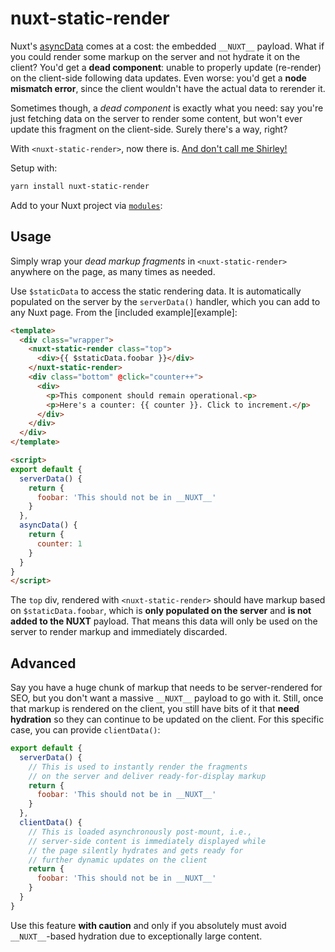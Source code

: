 # nuxt-static-render

Nuxt's [asyncData][api] comes at a cost: the embedded `__NUXT__` payload. What
if you could render some markup on the server and not hydrate it on the client?
You'd get a **dead component**: unable to properly update (re-render) on the 
client-side following data updates. Even worse: you'd get a **node mismatch 
error**, since the client wouldn't have the actual data to rerender it.

Sometimes though, a _dead component_ is exactly what you need: say you're just
fetching data on the server to render some content, but won't ever update
this fragment on the client-side. Surely there's a way, right?

With `<nuxt-static-render>`, now there is. [And don't call me Shirley!][shirley]

[api]: https://nuxtjs.org/api/
[shirley]: https://www.youtube.com/watch?v=ixljWVyPby0

Setup with:

```sh
yarn install nuxt-static-render
```

Add to your Nuxt project via [`modules`][modules]:

[modules]: https://nuxtjs.org/guide/modules/

## Usage

Simply wrap your _dead markup fragments_ in `<nuxt-static-render>` anywhere
on the page, as many times as needed.

Use `$staticData` to access the static rendering data. It is automatically
populated on the server by the `serverData()` handler, which you can add to 
any Nuxt page. From the [included example][example]:

```html
<template>
  <div class="wrapper">
    <nuxt-static-render class="top">
      <div>{{ $staticData.foobar }}</div>
    </nuxt-static-render>
    <div class="bottom" @click="counter++">
      <div>
        <p>This component should remain operational.<p>
        <p>Here's a counter: {{ counter }}. Click to increment.</p>
      </div>
    </div>
  </div>
</template>

<script>
export default {
  serverData() {
    return {
      foobar: 'This should not be in __NUXT__'
    }
  },
  asyncData() {
    return {
      counter: 1
    }
  }
}
</script>
```

The `top` div, rendered with `<nuxt-static-render>` should have markup based
on `$staticData.foobar`, which is **only populated on the server** and **is not 
added to the __NUXT__** payload. That means this data will only be used on the 
server to render markup and immediately discarded.

## Advanced

Say you have a huge chunk of markup that needs to be server-rendered for SEO,
but you don't want a massive `__NUXT__` payload to go with it. Still, once that
markup is rendered on the client, you still have bits of it that **need 
hydration** so they can continue to be updated on the client. For this specific
case, you can provide `clientData()`:

```js
export default {
  serverData() {
    // This is used to instantly render the fragments
    // on the server and deliver ready-for-display markup
    return {
      foobar: 'This should not be in __NUXT__'
    }
  },
  clientData() {
    // This is loaded asynchronously post-mount, i.e.,
    // server-side content is immediately displayed while
    // the page silently hydrates and gets ready for 
    // further dynamic updates on the client
    return {
      foobar: 'This should not be in __NUXT__'
    }
  }
}
```

Use this feature **with caution** and only if you absolutely must avoid 
`__NUXT__`-based hydration due to exceptionally large content.
